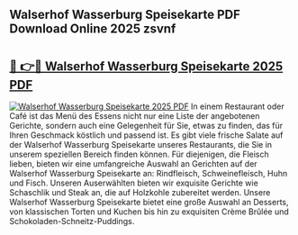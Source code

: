 ## Walserhof Wasserburg Speisekarte PDF Download Online 2025 zsvnf

# <h2><a href="http://gc8q795.nevu.top/?p=Walserhof+Wasserburg+Speisekarte">🔗 👉🔴 Walserhof Wasserburg Speisekarte 2025 PDF</a></h2>

[![Walserhof Wasserburg Speisekarte 2025 PDF](https://i.imgur.com/dBaPXMq.png)](http://gc8q795.nevu.top/?p=Walserhof+Wasserburg+Speisekarte)
In einem Restaurant oder Café ist das Menü des Essens nicht nur eine Liste der angebotenen Gerichte, sondern auch eine Gelegenheit für Sie, etwas zu finden, das für Ihren Geschmack köstlich und passend ist. Es gibt viele frische Salate auf der Walserhof Wasserburg Speisekarte unseres Restaurants, die Sie in unserem speziellen Bereich finden können. Für diejenigen, die Fleisch lieben, bieten wir eine umfangreiche Auswahl an Gerichten auf der Walserhof Wasserburg Speisekarte an: Rindfleisch, Schweinefleisch, Huhn und Fisch. Unseren Auserwählten bieten wir exquisite Gerichte wie Schaschlik und Steak an, die auf Holzkohle zubereitet werden. Unsere Walserhof Wasserburg Speisekarte bietet eine große Auswahl an Desserts, von klassischen Torten und Kuchen bis hin zu exquisiten Crème Brûlée und Schokoladen-Schneitz-Puddings.
